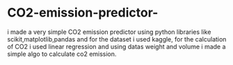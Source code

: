 # CO2-emission-predictor-
i made a very simple CO2 emission predictor using python libraries like scikit,matplotlib,pandas and for the dataset i used kaggle, for the calculation of CO2 i used linear regression and using datas weight and volume i made a simple algo to calculate co2 emission.

